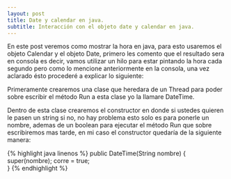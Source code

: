 ```yaml
---
layout: post
title: Date y calendar en java.
subtitle: Interacción con el objeto date y calendar en java.
---
```


En este post veremos como mostrar la hora en java, para esto usaremos el objeto Calendar y el objeto Date, primero les comento que el resultado sera en consola es decir, vamos utilizar un hilo para estar pintando la hora cada segundo pero como lo mencione anteriormente en la consola, una vez aclarado ésto procederé a explicar lo siguiente:

Primeramente crearemos una clase que heredara de un Thread para poder sobre escribir el método Run a esta clase yo la llamare DateTime.

Dentro de esta clase crearemos el constructor en donde si ustedes quieren le pasen un string si no, no hay problema esto solo es para ponerle un nombre, ademas de un boolean para ejecutar el método Run que sobre escribiremos mas tarde, en mi caso el constructor quedaría de la siguiente manera:


{% highlight java linenos %}
public DateTime(String nombre) {
   super(nombre); 
   corre = true;  
}
{% endhighlight %}